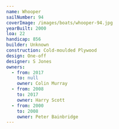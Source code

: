 ```yaml
---
name: Whooper
sailNumber: 94
coverImage: /images/boats/whooper-94.jpg
yearBuilt: 2000
loa: 22
handicap: 856
builder: Unknown
construction: Cold-moulded Plywood
design: One-off
designer: S Jones
owners:
  - from: 2017
    to: null
    owner: Colin Murray
  - from: 2008
    to: 2017
    owner: Harry Scott
  - from: 2000
    to: 2008
    owner: Peter Bainbridge
---
```

